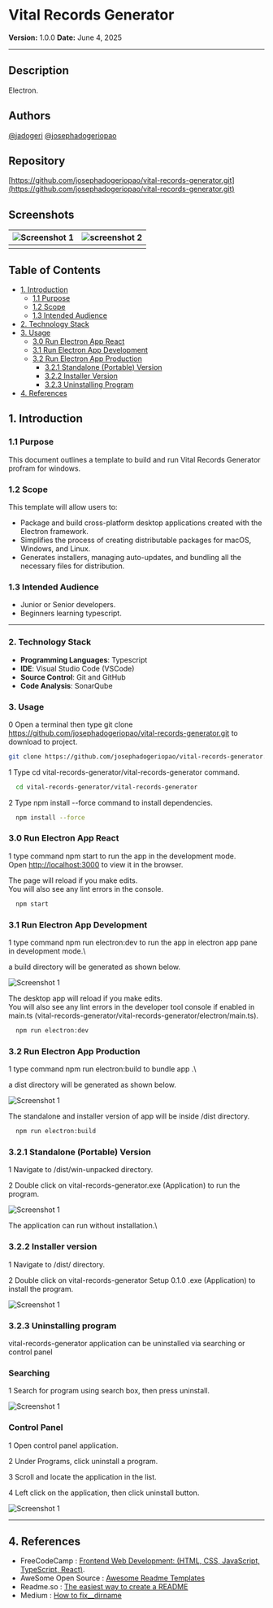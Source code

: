 # **Vital Records Generator**

**Version:** 1.0.0
**Date:** June 4, 2025

---

## Description

Electron.

## Authors

[@jadogeri](https://www.github.com/jadogeri)
[@josephadogeriopao](https://www.github.com/josephadogeriopao)

## Repository

 [https://github.com/josephadogeriopao/vital-records-generator.git](https://github.com/josephadogeriopao/vital-records-generator.git)

## Screenshots

| ![Screenshot 1](assets/images/screenshot1.png) | ![screenshot 2](assets/images/screenshot2.png) |
| -------------------------------------------- | -------------------------------------------- |
|                                              |                                              |

## Table of Contents

<ul>
    <li><a href="#1-introduction">1. Introduction</a>
        <ul>
          <li><a href="#11-purpose">1.1 Purpose</a> </li>
          <li><a href="#12-scope">1.2 Scope</a> </li>
          <li><a href="#13-intended-audience">1.3 Intended Audience</a> </li>
        </ul>
    </li>
    <li><a href="#2-technology-stack">2. Technology Stack</a> </li>
    <li><a href="#3-usage">3. Usage</a> 
        <ul>
            <li><a href="#30-run-electron-app-react">3.0 Run Electron App React</a> </li>
            <li><a href="#31-run-electron-app-development">3.1 Run Electron App Development</a> </li>
            <li><a href="#32-run-electron-app-production">3.2 Run Electron App Production</a> 
                <ul> 
                    <li><a href="#321-standalone-portable-version">3.2.1 Standalone (Portable) Version</a></li>
                    <li><a href="#322-installer-version">3.2.2  Installer Version</a></li>
                    <li><a href="#323-uninstalling-program">3.2.3  Uninstalling Program</a></li>
                </ul>
            </li>
        </ul>
    </li>  
    <li><a href="#4-references">4. References</a></li>
</ul>

## **1. Introduction**

### **1.1 Purpose**

This document outlines a template to build and run Vital Records Generator profram for windows.

### **1.2 Scope**

This template will allow users to:

- Package and build cross-platform desktop applications created with the Electron framework. 
- Simplifies the process of creating distributable packages for macOS, Windows, and Linux. 
- Generates installers, managing auto-updates, and bundling all the necessary files for distribution.

### **1.3 Intended Audience**

- Junior or Senior developers.
- Beginners learning typescript.

---

### **2. Technology Stack**

- **Programming Languages**: Typescript
- **IDE**: Visual Studio Code (VSCode)
- **Source Control**: Git and GitHub
- **Code Analysis**: SonarQube

### **3. Usage**

0 Open a terminal then type git clone https://github.com/josephadogeriopao/vital-records-generator.git
to download to project.

```bash
git clone https://github.com/josephadogeriopao/vital-records-generator.git

```

1 Type cd vital-records-generator/vital-records-generator command.

```bash
  cd vital-records-generator/vital-records-generator
```

2 Type npm install --force command to install dependencies.

```bash
  npm install --force
```

### 3.0 Run Electron App React ###

1 type command npm start to run the app in the development mode.\
Open [http://localhost:3000](http://localhost:3000) to view it in the browser.

The page will reload if you make edits.\
You will also see any lint errors in the console.

```bash
  npm start
```

### 3.1 Run Electron App Development ###

1 type command npm run electron:dev to run the app in electron app pane in development mode.\

a build directory will be generated as shown below.

![Screenshot 1](assets/images/dev.png) 


The desktop app will reload if you make edits.\
You will also see any lint errors in the developer tool console if enabled in main.ts (vital-records-generator/vital-records-generator/electron/main.ts).


```bash
  npm run electron:dev
```

### 3.2 Run Electron App Production ###

1 type command npm run electron:build to bundle app .\

a dist directory will be generated as shown below.

![Screenshot 1](assets/images/prod.png) 


The standalone and installer version of app will be inside /dist directory.


```bash
  npm run electron:build
```

### 3.2.1 Standalone (Portable) Version ###

1 Navigate to /dist/win-unpacked directory.

2 Double click on vital-records-generator.exe (Application) to run the program.

![Screenshot 1](assets/images/standalone.png) 

The application can run without installation.\

### 3.2.2  Installer version ###

1 Navigate to /dist/ directory.

2 Double click on vital-records-generator Setup 0.1.0 .exe (Application) to install the  program.

![Screenshot 1](assets/images/installer.png) 

### 3.2.3  Uninstalling program ###

vital-records-generator application can be uninstalled via searching or control panel

### Searching ###

1 Search for program using search box, then press uninstall.

![Screenshot 1](assets/images/searching.png) 

### Control Panel ###

1 Open control panel application.

2 Under Programs, click uninstall a program.

3 Scroll and locate the application in the list.

4 Left click on the application, then click uninstall button.

![Screenshot 1](assets/images/controlpanel.png) 

---

## **4. References**

* FreeCodeCamp : [Frontend Web Development: (HTML, CSS, JavaScript, TypeScript, React)](https://www.youtube.com/watch?v=MsnQ5uepIa).
* AweSome Open Source : [Awesome Readme Templates](https://awesomeopensource.com/project/elangosundar/awesome-README-templates)
* Readme.so : [The easiest way to create a README](https://readme.so/)
* Medium : [How to fix__dirname](https://iamwebwiz.medium.com/how-to-fix-dirname-is-not-defined-in-es-module-scope-34d94a86694d)
